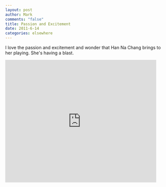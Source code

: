 ```yaml
--- 
layout: post
author: Mark
comments: "false"
title: Passion and Excitement
date: 2011-6-14
categories: elsewhere
---
```

I love the passion and excitement and wonder that Han Na Chang brings to her playing. She's having a blast.

<iframe width="480" height="390" src="http://www.youtube.com/embed/-aoUxKfHS9I?rel=0" frameborder="0" allowfullscreen></iframe>

